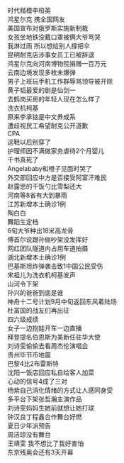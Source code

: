 时代楷模李桓英  
鸿星尔克 携全国网友  
美国宣布对俄罗斯实施新制裁  
女孩坐地铁没戴口罩被俩大爷骂哭  
我淋过雨 所以想给别人撑把伞  
昆明耐克店涉事女员工已被辞退  
鸿星尔克向河南博物院捐赠一百万元  
云南边境发现多枚未爆弹  
男子上班玩手机工作群辱骂领导被开除  
黄子韬最爱的剧是仙剑一  
去鹤岗买房的年轻人现在怎么样了  
洗衣机柯基  
原来李承铉是中文养成系  
遭歧视民工希望耐克公开道歉  
CPA  
这鞋以后别穿了  
护理师因不满做家务虐待2个月婴儿  
千书真死了  
Angelababy和橙子见面时哭了  
外交部回应中方是否接受阿富汗难民  
赵露思的干饭勺比雪梨还大  
河南等8省有大到暴雨  
江苏新增本土确诊1例  
陶白白  
舞蹈生定档  
6旬大爷种出18米高龙骨  
傅首尔说跟孙俪吵架没发挥好  
网红团队隧道内占用车道拍摄  
湖北新增本土确诊1例  
巴基斯坦炸弹袭击致1中国公民受伤  
宋祖儿为洗衣机柯基发声  
山河令下架  
孙兴的爸爸到底是谁  
神舟十二号计划9月中旬返回东风着陆场  
杜富国的战友们再出征  
四六级成绩  
女子一边抱娃开车一边直播  
拜登提名伯恩斯为美新任驻华大使  
刘诗雯偷偷去看周杰伦演唱会  
贵州毕节市地震  
巴黎4比2布雷斯特  
沈阳一饭店回应私自给客人加菜  
心动的信号4成了三对  
杨紫自己消化情绪的方式让人感同身受  
多平台下架张哲瀚主演作品  
刘诗雯妈妈生她前就想让她打球  
钟汉良丁程鑫合作舞台好燃  
夏日少年派预告  
周洁琼没有舞台  
王靖雯 我不想比了我好害怕  
东京残奥会还有3天开幕  
